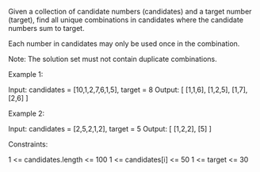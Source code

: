 Given a collection of candidate numbers (candidates) and a target number (target), find all unique combinations in candidates where the candidate numbers sum to target.

Each number in candidates may only be used once in the combination.

Note: The solution set must not contain duplicate combinations.

 

Example 1:

Input: candidates = [10,1,2,7,6,1,5], target = 8
Output: 
[
[1,1,6],
[1,2,5],
[1,7],
[2,6]
]


Example 2:

Input: candidates = [2,5,2,1,2], target = 5
Output: 
[
[1,2,2],
[5]
]
 

Constraints:

1 <= candidates.length <= 100
1 <= candidates[i] <= 50
1 <= target <= 30
